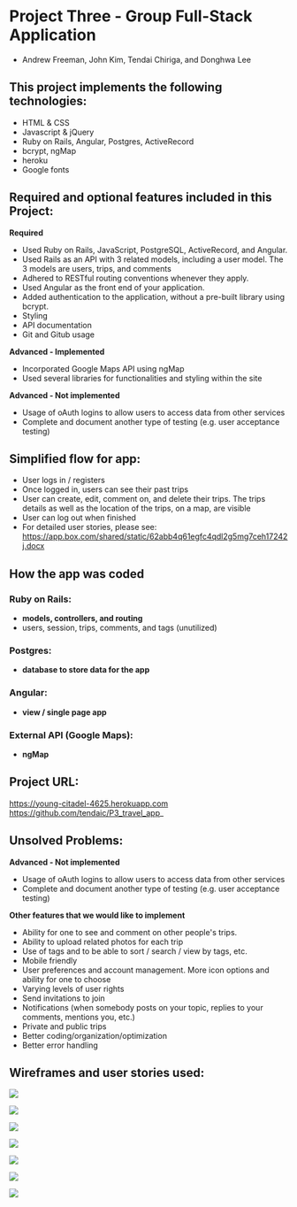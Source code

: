 # Project Three - Group Full-Stack Application
- Andrew Freeman, John Kim, Tendai Chiriga, and Donghwa Lee

## This project implements the following technologies:
- HTML & CSS
- Javascript & jQuery
- Ruby on Rails, Angular, Postgres, ActiveRecord
- bcrypt, ngMap
- heroku
- Google fonts

## Required and optional features included in this Project:
**Required**
- Used Ruby on Rails, JavaScript, PostgreSQL, ActiveRecord, and Angular.
- Used Rails as an API with 3 related models, including a user model. The 3 models are users, trips, and comments
- Adhered to RESTful routing conventions whenever they apply.
- Used Angular as the front end of your application.
- Added authentication to the application, without a pre-built library using bcrypt.
- Styling
- API documentation
- Git and Gitub usage

**Advanced - Implemented**
- Incorporated Google Maps API using ngMap
- Used several libraries for functionalities and styling within the site

**Advanced - Not implemented**
- Usage of oAuth logins to allow users to access data from other services
- Complete and document another type of testing (e.g. user acceptance testing)

## Simplified flow for app:
- User logs in / registers
- Once logged in, users can see their past trips
- User can create, edit, comment on, and delete their trips. The trips details as well as the location of the trips, on a map, are visible
- User can log out when finished
- For detailed user stories, please see:
https://app.box.com/shared/static/62abb4q61egfc4qdl2g5mg7ceh17242j.docx

## How the app was coded

### Ruby on Rails:
- **models, controllers, and routing**
- users, session, trips, comments, and tags (unutilized)

### Postgres:
- **database to store data for the app**

### Angular:
- **view / single page app**

### External API (Google Maps):
- **ngMap**

## Project URL:
https://young-citadel-4625.herokuapp.com
https://github.com/tendaic/P3_travel_app_

## Unsolved Problems:
**Advanced - Not implemented**
- Usage of oAuth logins to allow users to access data from other services
- Complete and document another type of testing (e.g. user acceptance testing)

**Other features that we would like to implement**
- Ability for one to see and comment on other people's trips.
- Ability to upload related photos for each trip
- Use of tags and to be able to sort / search / view by tags, etc.
- Mobile friendly
- User preferences and account management. More icon options and ability for one to choose
- Varying levels of user rights
- Send invitations to join
- Notifications (when somebody posts on your topic, replies to your comments, mentions you, etc.)
- Private and public trips
- Better coding/organization/optimization
- Better error handling

## Wireframes and user stories used:

![](https://app.box.com/shared/static/2khygf985hesbbur0hpy7vdvl01q9y04.jpg)

![](https://app.box.com/shared/static/0g2oyfrfeddnfcza8u7qltyt9pyknrwf.jpg)

![](https://app.box.com/shared/static/iwp01ukol8g5wwxtkpvllkrcodmuv9wl.jpg)

![](https://app.box.com/shared/static/uow21sy4hr3885oazr619sy52v1xksql.jpg)

![](https://app.box.com/shared/static/eco25dmj3a48feklvnrm557i5ww2u5w3.jpg)

![](https://app.box.com/shared/static/4xde66dm7n3gg7sq4nbixfvym3pq5y36.jpg)

![](https://app.box.com/shared/static/1bug2lozi6wyaa06f4x5icrcmf5wqy4k.jpg)
